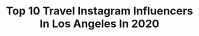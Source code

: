 ---
title: Top 10 Travel Instagram Influencers In Los Angeles In 2020
description: >-
  Find top travel Instagram influencers in Los Angeles in 2020. Most popular hashtags: #losangeles #travel #sponsored #sunset.
platform: Instagram
profiles:
  - username: "melissasandora"
    fullname: >-
      melissa sandora
    location: "United States"
    followers: 2542
    engagement: 1093
    commentsToLikes: 0.107374
    id: ck5zmintsmn730i141cc8a5d6
    verified: false
    hashtags: "#paris, #muahawards2020, #modernfamilymakeupandhair, #local706"
  - username: "iamdavid_alexander"
    fullname: >-
      David Alexander
    location: "United States"
    followers: 39451
    engagement: 521
    commentsToLikes: 0.018267
    id: ck14jni4jl8rl0i193bkg53rj
    verified: true
    hashtags: "#tacotuesday, #packagedeal, #cbsbigbrother, #lovinglife"
  - username: "zachmanske_"
    fullname: >-
      Zach Manske
    location: "United States"
    followers: 5485
    engagement: 1645
    commentsToLikes: 0.028457
    id: ck5ztns700s8j0i14mbf62u8t
    verified: false
    hashtags: "#recovery, #vogue, #choreographer, #usckaufman"
  - username: "caylacalamia_"
    fullname: >-
      cayla✞
    location: "United States"
    followers: 5036
    engagement: 764
    commentsToLikes: 0.024788
    id: ckap1eys1ub970i78th0594j2
    verified: false
    hashtags: "#drake, #staysafe, #louisiana, #bestinblack"
  - username: "alanitaylorco"
    fullname: >-
      Alani Taylor
    location: "United States"
    followers: 18970
    engagement: 209
    commentsToLikes: 0.056489
    id: ck14leysnublv0i191zsoqpf6
    verified: false
    hashtags: "#twentiesonbet, #stylish, #jewelry, #fashionable"
  - username: "gizguz"
    fullname: >-
      Gizem Guzelsoy | NYC + Travel
    location: "United States"
    followers: 4127
    engagement: 1103
    commentsToLikes: 0.073256
    id: ck6ue6xphp64s0j71dbc53b54
    verified: false
    hashtags: "#nycthroughmywindow, #grandcenote, #cuba, #museumart"
  - username: "_yvetters"
    fullname: >-
      𝐘 𝐕 𝐄 𝐓 𝐓 𝐄 . 𝐕
    location: "United States"
    followers: 3472
    engagement: 2374
    commentsToLikes: 0.142747
    id: ck0w0jslsek5c0i194gi6yfo5
    verified: false
    hashtags: "#lulusambassador, #lovelulus, #lolababe, #ymijeans"
  - username: "macmatheus"
    fullname: >-
      macmatheus
    location: "United States"
    followers: 32509
    engagement: 306
    commentsToLikes: 0.042971
    id: ck0vuy2yymoo60i19wv38n694
    verified: false
    hashtags: "#hydranthype, #nanox, #inmyscrubs, #healthysoul"
  - username: "vinowithcristal"
    fullname: >-
      CRISTAL
    location: "United States"
    followers: 3942
    engagement: 1292
    commentsToLikes: 0.104867
    id: ck0tyuwlao5og0i19kwl2bgrr
    verified: false
    hashtags: "#sauvignonblancseason, #thanksdad, #tb, #yamon"
  - username: "megan.costley"
    fullname: >-
      Megan Costley
    location: "United States"
    followers: 33047
    engagement: 188
    commentsToLikes: 0.034106
    id: ck0uapntzcsx30i194ldnavh4
    verified: false
    hashtags: "#pandalny, #igkpartner, #ad, #igkhair"
---